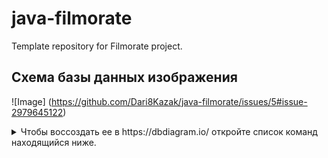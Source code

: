 # java-filmorate
Template repository for Filmorate project.

## Схема базы данных изображения
![Image] (https://github.com/Dari8Kazak/java-filmorate/issues/5#issue-2979645122)
<details>
    <summary>
    Чтобы воссоздать ее в https://dbdiagram.io/ откройте список команд находящийся ниже.
    </summary> 

```sql
Table users {

  id long pk

  name String

  login String

  email String

  birthday LocalDate

}

  

Table likes {

  film_id Long pk

  user_id Long

}

  

Table films {

  id Long pk

  name String

  description String

  releaseDate LocalData

  duration Long

  rating Long

}


Table friendShip {

  friend_id Long

  user_id Long

}

  

Table filmgenre {

  film_id Long

  genre_id Long

}

  

Table genres {

  genre_id Long pk

  genre_name String pk

}

  

Table film_MPA {

  MPA_id Long

  MPA_name Long

}

  

Table  rating_MPA {

  film_id Long

  MPA_id Long

}

  
  
  
  

Ref: "films"."id" < "likes"."film_id"

  

Ref: "users"."id" < "likes"."user_id"

  

Ref: "films"."id" < "filmgenre"."film_id"

  

Ref: "genres"."genre_id" < "filmgenre"."genre_id"

  

Ref: "users"."id" < "friendShip"."friend_id"

  

Ref: "users"."id" < "friendShip"."user_id"

  

Ref: "films"."id" < "rating_MPA"."film_id"

Ref: "rating_MPA"."MPA_id" < "film_MPA"."MPA_id"

```
</details>